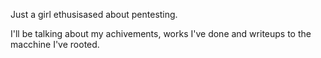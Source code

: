 Just a girl ethusisased about pentesting.

I'll be talking about my achivements, works I've done and writeups to the macchine I've rooted.
